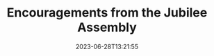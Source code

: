 ---
title: "Encouragements from the Jubilee Assembly"
description: "Ryan Biese writes 'the 50th Assembly was filled with tangible signs of God’s faithfulness to the PCA, the Continuing Presbyterian Church as she returns to the old paths.'"
quote: "The 50th Assembly was filled with tangible signs of God’s faithfulness to the PCA, the Continuing Presbyterian Church as she returns to the old paths."
quoteAuthor: "Ryan Biese"
quoteSource: 
anchortext: "Mid the Pines"
url: "https://rfbwcf.substack.com/p/encouragements-from-the-jubilee-assembly"
date: 2023-06-28T13:21:55
layout: link
category: link
blockquote: true
youtube: false
tags:
  - PCAGA50
  - PCA
  - RyanBiese
---